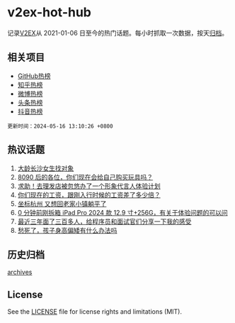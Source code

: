 # v2ex-hot-hub

 记录[V2EX](https://www.v2ex.com/)从 2021-01-06 日至今的热门话题。每小时抓取一次数据，按天[归档](archives)。
 
 ## 相关项目

- [GitHub热榜](https://github.com/lonnyzhang423/github-hot-hub)
- [知乎热榜](https://github.com/lonnyzhang423/zhihu-hot-hub)
- [微博热榜](https://github.com/lonnyzhang423/weibo-hot-hub)
- [头条热榜](https://github.com/lonnyzhang423/toutiao-hot-hub)
- [抖音热榜](https://github.com/lonnyzhang423/douyin-hot-hub)


 `更新时间：2024-05-16 13:10:26 +0800`

## 热议话题

1. [大龄长沙女生找对象](https://www.v2ex.com/t/1040998)
1. [8090 后的各位，你们现在会给自己购买玩具吗？](https://www.v2ex.com/t/1041178)
1. [求助！去理发店被忽悠办了一个形象代言人体验计划](https://www.v2ex.com/t/1041046)
1. [你们现在的工资，跟刚入行时候的工资差了多少倍？](https://www.v2ex.com/t/1041194)
1. [坐标杭州 又想回老家小镇躺平了](https://www.v2ex.com/t/1041037)
1. [0 分钟前刚拆箱 iPad Pro 2024 款 12.9 寸+256G，有关于体验问题的可以问](https://www.v2ex.com/t/1041079)
1. [最近三年面了三百多人，给程序员和面试官们分享一下我的感受](https://www.v2ex.com/t/1041029)
1. [愁死了，孩子身高偏矮有什么办法吗](https://www.v2ex.com/t/1041241)

## 历史归档

[archives](archives)

## License

See the [LICENSE](LICENSE) file for license rights and limitations (MIT).
